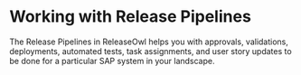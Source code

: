 # Working with Release Pipelines

The Release Pipelines in ReleaseOwl helps you with approvals, validations, deployments, automated tests, task assignments, and user story updates to be done for a particular SAP system in your landscape.
